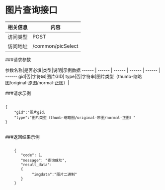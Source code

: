 # 图片查询接口
相关信息|内容
 ------ | ------
访问类型|POST
访问地址|/common/picSelect

###请求参数

参数名称|是否必填|类型|说明|示例数据
 ------ | ------ | ------ | ------ | ------ | ------
gid|否|字符串|图片GID|
type|否|字符串|图片类型（thumb-缩略图/original-原图/normal-正图）|

###请求示例
<pre>
<code>
{
    "gid":"图片gid，
    "type":"图片类型（thumb-缩略图/original-原图/normal-正图）"
}
</code>
</pre>

###返回结果示例

<pre>
<code>
    {
       "code": 1,
       "message": "查询成功",
       "result_data":
       {
            "imgdata":"图片二进制"
       }
    }



</code>
</pre>
